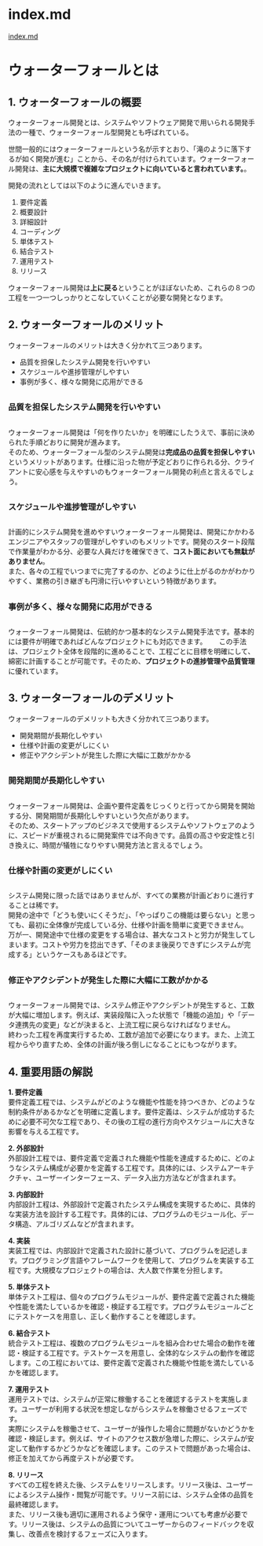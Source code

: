 # index.md
[index.md](./index.md)


# ウォーターフォールとは
##
## 1. ウォーターフォールの概要
ウォーターフォール開発とは、システムやソフトウェア開発で用いられる開発手法の一種で、ウォーターフォール型開発とも呼ばれている。  

世間一般的にはウォーターフォールという名が示すとおり、「滝のように落下するが如く開発が進む」ことから、その名が付けられています。ウォーターフォール開発は、**主に大規模で複雑なプロジェクトに向いていると言われています。**。  

開発の流れとしては以下のように進んでいきます。
 1. 要件定義
 1. 概要設計
 1. 詳細設計
 1. コーディング
 1. 単体テスト
 1. 結合テスト  
 1. 運用テスト  
 1. リリース  

ウォーターフォール開発は**上に戻る**ということがほぼないため、これらの８つの工程を一つ一つしっかりとこなしていくことが必要な開発となります。

##
## 2. ウォーターフォールのメリット

ウォーターフォールのメリットは大きく分かれて三つあります。
 - 品質を担保したシステム開発を行いやすい
 - スケジュールや進捗管理がしやすい
 - 事例が多く、様々な開発に応用ができる

   
##
### 品質を担保したシステム開発を行いやすい
##
ウォーターフォール開発は「何を作りたいか」を明確にしたうえで、事前に決められた手順どおりに開発が進みます。  
そのため、ウォーターフォール型のシステム開発は**完成品の品質を担保しやすい**というメリットがあります。仕様に沿った物が予定どおりに作られる分、クライアントに安心感を与えやすいのもウォーターフォール開発の利点と言えるでしょう。

##
### スケジュールや進捗管理がしやすい
##
計画的にシステム開発を進めやすいウォーターフォール開発は、開発にかかわるエンジニアやスタッフの管理がしやすいのもメリットです。開発のスタート段階で作業量がわかる分、必要な人員だけを確保できて、**コスト面においても無駄がありません**。  
また、各々の工程でいつまでに完了するのか、どのように仕上がるのかがわかりやすく、業務の引き継ぎも円滑に行いやすいという特徴があります。

##
### 事例が多く、様々な開発に応用ができる
##
ウォーターフォール開発は、伝統的かつ基本的なシステム開発手法です。基本的には要件が明確であればどんなプロジェクトにも対応できます。　　
この手法は、プロジェクト全体を段階的に進めることで、工程ごとに目標を明確にして、綿密に計画することが可能です。そのため、**プロジェクトの進捗管理や品質管理**に優れています。


##
## 3. ウォーターフォールのデメリット
ウォーターフォールのデメリットも大きく分かれて三つあります。

 - 開発期間が長期化しやすい
 - 仕様や計画の変更がしにくい
 - 修正やアクシデントが発生した際に大幅に工数がかかる

##
### 開発期間が長期化しやすい
##
ウォーターフォール開発は、企画や要件定義をじっくりと行ってから開発を開始する分、開発期間が長期化しやすいという欠点があります。  
そのため、スタートアップのビジネスで使用するシステムやソフトウェアのように、スピードが重視されるに開発案件では不向きです。品質の高さや安定性と引き換えに、時間が犠牲になりやすい開発方法と言えるでしょう。

##
### 仕様や計画の変更がしにくい
##
 システム開発に限った話ではありませんが、すべての業務が計画どおりに進行することは稀です。  
 開発の途中で「どうも使いにくそうだ」、「やっぱりこの機能は要らない」と思っても、最初に全体像が完成している分、仕様や計画を簡単に変更できません。  
 万が一、開発途中で仕様の変更をする場合は、甚大なコストと労力が発生してしまいます。コストや労力を捻出できず、「そのまま後戻りできずにシステムが完成する」というケースもあるほどです。

##
### 修正やアクシデントが発生した際に大幅に工数がかかる
##
 ウォーターフォール開発では、システム修正やアクシデントが発生すると、工数が大幅に増加します。例えば、実装段階に入った状態で「機能の追加」や「データ連携先の変更」などが決まると、上流工程に戻らなければなりません。  
 終わった工程を再度実行するため、工数が追加で必要になります。また、上流工程からやり直すため、全体の計画が後ろ倒しになることにもつながります。

##
## 4. 重要用語の解説

**1. 要件定義**  
要件定義工程では、システムがどのような機能や性能を持つべきか、どのような制約条件があるかなどを明確に定義します。要件定義は、システムが成功するために必要不可欠な工程であり、その後の工程の進行方向やスケジュールに大きな影響を与える工程です。


**2. 外部設計**  
外部設計工程では、要件定義で定義された機能や性能を達成するために、どのようなシステム構成が必要かを定義する工程です。具体的には、システムアーキテクチャ、ユーザーインターフェース、データ入出力方法などが含まれます。


**3. 内部設計**  
内部設計工程は、外部設計で定義されたシステム構成を実現するために、具体的な実装方法を設計する工程です。具体的には、プログラムのモジュール化、データ構造、アルゴリズムなどが含まれます。


**4. 実装**  
実装工程では、内部設計で定義された設計に基づいて、プログラムを記述します。プログラミング言語やフレームワークを使用して、プログラムを実装する工程です。大規模なプロジェクトの場合は、大人数で作業を分担します。


**5. 単体テスト**  
単体テスト工程は、個々のプログラムモジュールが、要件定義で定義された機能や性能を満たしているかを確認・検証する工程です。プログラムモジュールごとにテストケースを用意し、正しく動作することを確認します。

**6. 結合テスト**  
統合テスト工程は、複数のプログラムモジュールを組み合わせた場合の動作を確認・検証する工程です。テストケースを用意し、全体的なシステムの動作を確認します。この工程においては、要件定義で定義された機能や性能を満たしているかを確認します。


**7. 運用テスト**  
運用テストでは、システムが正常に稼働することを確認するテストを実施します。ユーザーが利用する状況を想定しながらシステムを稼働させるフェーズです。  
実際にシステムを稼働させて、ユーザーが操作した場合に問題がないかどうかを確認・検証します。例えば、サイトのアクセス数が急増した際に、システムが安定して動作するかどうかなどを確認します。このテストで問題があった場合は、修正を加えてから再度テストが必要です。


**8. リリース**  
すべての工程を終えた後、システムをリリースします。リリース後は、ユーザーによるシステム操作・閲覧が可能です。リリース前には、システム全体の品質を最終確認します。  
また、リリース後も適切に運用されるよう保守・運用についても考慮が必要です。リリース後は、システムの品質についてユーザーからのフィードバックを収集し、改善点を検討するフェーズに入ります。

